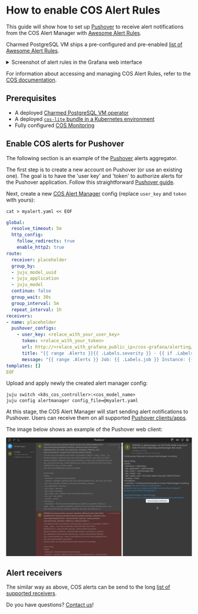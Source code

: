 # How to enable COS Alert Rules

This guide will show how to set up [Pushover](https://pushover.net/) to receive alert notifications from the COS Alert Manager with [Awesome Alert Rules](https://samber.github.io/awesome-prometheus-alerts/).

Charmed PostgreSQL VM ships a pre-configured and pre-enabled [list of Awesome Alert Rules].

<details><summary>Screenshot of alert rules in the Grafana web interface</summary>

![Alert rules Grafana web UI|690x439](alert-rules-grafana-ui.png)
</details>

For information about accessing and managing COS Alert Rules, refer to the [COS documentation](https://charmhub.io/cos-lite).

## Prerequisites
* A deployed [Charmed PostgreSQL VM operator]
* A deployed [`cos-lite` bundle in a Kubernetes environment](https://charmhub.io/topics/canonical-observability-stack/tutorials/install-microk8s)
* Fully configured [COS Monitoring]

## Enable COS alerts for Pushover
The following section is an example of the [Pushover](https://pushover.net/) alerts aggregator.

The first step is to create a new account on Pushover (or use an existing one). The goal is to have the 'user key' and 'token' to authorize alerts for the Pushover application. Follow this straightforward [Pushover guide](https://support.pushover.net/i175-how-to-get-a-pushover-api-or-pushover-application-token).

Next, create a new [COS Alert Manager](https://charmhub.io/alertmanager-k8s) config (replace `user_key` and `token` with yours):
```text
cat > myalert.yaml << EOF
```
```yaml
global:
  resolve_timeout: 5m
  http_config:
    follow_redirects: true
    enable_http2: true
route:
  receiver: placeholder
  group_by:
  - juju_model_uuid
  - juju_application
  - juju_model
  continue: false
  group_wait: 30s
  group_interval: 5m
  repeat_interval: 1h
receivers:
- name: placeholder
  pushover_configs:
    - user_key: <relace_with_your_user_key>
      token: <relace_with_your_token>
      url: http://<relace_with_grafana_public_ip>/cos-grafana/alerting/list
      title: "{{ range .Alerts }}{{ .Labels.severity }} - {{ if .Labels.juju_unit }}{{ .Labels.juju_unit }}{{ else }}{{ .Labels.juju_application }}{{ end }} in model {{ .Labels.juju_model }}: {{ .Labels.alertname }} {{ end }}"
      message: "{{ range .Alerts }} Job: {{ .Labels.job }} Instance: {{ .Labels.instance }} {{ end }}"
templates: []
EOF
```
Upload and apply newly the created alert manager config:
```
juju switch <k8s_cos_controller>:<cos_model_name>
juju config alertmanager config_file=@myalert.yaml
```

At this stage, the COS Alert Manager will start sending alert notifications to Pushover. Users can receive them on all supported [Pushover clients/apps](https://pushover.net/clients). 

The image below shows an example of the Pushover web client:

![Pushover web client|690x439](pushover-client.jpeg)

## Alert receivers

The similar way as above, COS alerts can be send to the long [list of supported receivers](https://prometheus.io/docs/alerting/latest/configuration/#receiver-integration-settings).

Do you have questions? [Contact us]!

<!-- Links -->
[Contact us]: /reference/contacts
[Charmed PostgreSQL VM operator]: /tutorial/2-deploy-postgresql
[COS Monitoring]: /how-to-guides/monitoring-cos/enable-monitoring
[list of Awesome Alert Rules]: /reference/alert-rules

